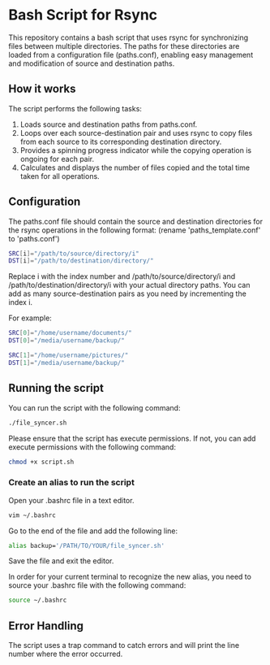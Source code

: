 # Bash Script for Rsync

This repository contains a bash script that uses rsync for synchronizing files between multiple directories. The paths for these directories are loaded from a configuration file (paths.conf), enabling easy management and modification of source and destination paths.

## How it works

The script performs the following tasks:

1. Loads source and destination paths from paths.conf.
2. Loops over each source-destination pair and uses rsync to copy files from each source to its corresponding destination directory.
3. Provides a spinning progress indicator while the copying operation is ongoing for each pair.
4. Calculates and displays the number of files copied and the total time taken for all operations.

## Configuration

The paths.conf file should contain the source and destination directories for the rsync operations in the following format:
(rename 'paths_template.conf' to 'paths.conf')

```bash
SRC[i]="/path/to/source/directory/i"
DST[i]="/path/to/destination/directory/"
```

Replace i with the index number and /path/to/source/directory/i and /path/to/destination/directory/i with your actual directory paths. You can add as many source-destination pairs as you need by incrementing the index i.

For example:

```bash
SRC[0]="/home/username/documents/"
DST[0]="/media/username/backup/"

SRC[1]="/home/username/pictures/"
DST[1]="/media/username/backup/"
```

## Running the script

You can run the script with the following command:

```bash
./file_syncer.sh
```

Please ensure that the script has execute permissions. If not, you can add execute permissions with the following command:

```bash
chmod +x script.sh
```

### Create an alias to run the script

Open your .bashrc file in a text editor.

```bash
vim ~/.bashrc
```

Go to the end of the file and add the following line:

```bash
alias backup='/PATH/TO/YOUR/file_syncer.sh'
```

Save the file and exit the editor.

In order for your current terminal to recognize the new alias, you need to source your .bashrc file with the following command:

```bash
source ~/.bashrc
```

## Error Handling

The script uses a trap command to catch errors and will print the line number where the error occurred.
